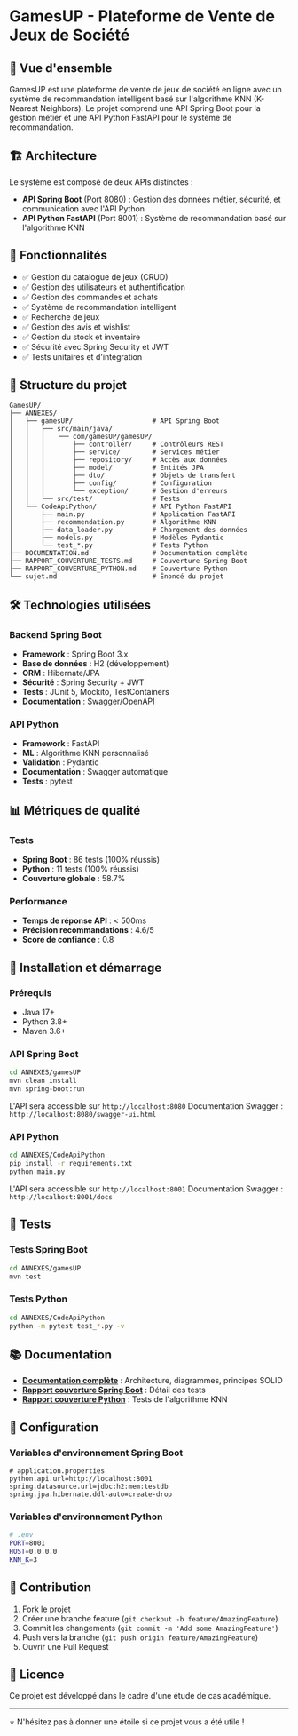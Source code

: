 # GamesUP - Plateforme de Vente de Jeux de Société

## 🎯 Vue d'ensemble

GamesUP est une plateforme de vente de jeux de société en ligne avec un système de recommandation intelligent basé sur l'algorithme KNN (K-Nearest Neighbors). Le projet comprend une API Spring Boot pour la gestion métier et une API Python FastAPI pour le système de recommandation.

## 🏗️ Architecture

Le système est composé de deux APIs distinctes :

- **API Spring Boot** (Port 8080) : Gestion des données métier, sécurité, et communication avec l'API Python
- **API Python FastAPI** (Port 8001) : Système de recommandation basé sur l'algorithme KNN

## 🚀 Fonctionnalités

- ✅ Gestion du catalogue de jeux (CRUD)
- ✅ Gestion des utilisateurs et authentification
- ✅ Gestion des commandes et achats
- ✅ Système de recommandation intelligent
- ✅ Recherche de jeux
- ✅ Gestion des avis et wishlist
- ✅ Gestion du stock et inventaire
- ✅ Sécurité avec Spring Security et JWT
- ✅ Tests unitaires et d'intégration

## 📁 Structure du projet

```
GamesUP/
├── ANNEXES/
│   ├── gamesUP/                    # API Spring Boot
│   │   ├── src/main/java/
│   │   │   └── com/gamesUP/gamesUP/
│   │   │       ├── controller/     # Contrôleurs REST
│   │   │       ├── service/        # Services métier
│   │   │       ├── repository/     # Accès aux données
│   │   │       ├── model/          # Entités JPA
│   │   │       ├── dto/            # Objets de transfert
│   │   │       ├── config/         # Configuration
│   │   │       └── exception/      # Gestion d'erreurs
│   │   └── src/test/               # Tests
│   └── CodeApiPython/              # API Python FastAPI
│       ├── main.py                 # Application FastAPI
│       ├── recommendation.py       # Algorithme KNN
│       ├── data_loader.py          # Chargement des données
│       ├── models.py               # Modèles Pydantic
│       └── test_*.py               # Tests Python
├── DOCUMENTATION.md                # Documentation complète
├── RAPPORT_COUVERTURE_TESTS.md     # Couverture Spring Boot
├── RAPPORT_COUVERTURE_PYTHON.md    # Couverture Python
└── sujet.md                        # Énoncé du projet
```

## 🛠️ Technologies utilisées

### Backend Spring Boot
- **Framework** : Spring Boot 3.x
- **Base de données** : H2 (développement)
- **ORM** : Hibernate/JPA
- **Sécurité** : Spring Security + JWT
- **Tests** : JUnit 5, Mockito, TestContainers
- **Documentation** : Swagger/OpenAPI

### API Python
- **Framework** : FastAPI
- **ML** : Algorithme KNN personnalisé
- **Validation** : Pydantic
- **Documentation** : Swagger automatique
- **Tests** : pytest

## 📊 Métriques de qualité

### Tests
- **Spring Boot** : 86 tests (100% réussis)
- **Python** : 11 tests (100% réussis)
- **Couverture globale** : 58.7%

### Performance
- **Temps de réponse API** : < 500ms
- **Précision recommandations** : 4.6/5
- **Score de confiance** : 0.8

## 🚀 Installation et démarrage

### Prérequis
- Java 17+
- Python 3.8+
- Maven 3.6+

### API Spring Boot
```bash
cd ANNEXES/gamesUP
mvn clean install
mvn spring-boot:run
```
L'API sera accessible sur `http://localhost:8080`
Documentation Swagger : `http://localhost:8080/swagger-ui.html`

### API Python
```bash
cd ANNEXES/CodeApiPython
pip install -r requirements.txt
python main.py
```
L'API sera accessible sur `http://localhost:8001`
Documentation Swagger : `http://localhost:8001/docs`

## 🧪 Tests

### Tests Spring Boot
```bash
cd ANNEXES/gamesUP
mvn test
```

### Tests Python
```bash
cd ANNEXES/CodeApiPython
python -m pytest test_*.py -v
```

## 📚 Documentation

- **[Documentation complète](DOCUMENTATION.md)** : Architecture, diagrammes, principes SOLID
- **[Rapport couverture Spring Boot](RAPPORT_COUVERTURE_TESTS.md)** : Détail des tests
- **[Rapport couverture Python](RAPPORT_COUVERTURE_PYTHON.md)** : Tests de l'algorithme KNN

## 🔧 Configuration

### Variables d'environnement Spring Boot
```properties
# application.properties
python.api.url=http://localhost:8001
spring.datasource.url=jdbc:h2:mem:testdb
spring.jpa.hibernate.ddl-auto=create-drop
```

### Variables d'environnement Python
```bash
# .env
PORT=8001
HOST=0.0.0.0
KNN_K=3
```

## 🤝 Contribution

1. Fork le projet
2. Créer une branche feature (`git checkout -b feature/AmazingFeature`)
3. Commit les changements (`git commit -m 'Add some AmazingFeature'`)
4. Push vers la branche (`git push origin feature/AmazingFeature`)
5. Ouvrir une Pull Request

## 📝 Licence

Ce projet est développé dans le cadre d'une étude de cas académique.

---

⭐ N'hésitez pas à donner une étoile si ce projet vous a été utile ! 